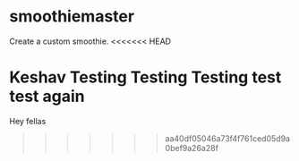 # smoothiemaster
Create a custom smoothie.
<<<<<<< HEAD


Keshav Testing Testing Testing 
test test again
=======
Hey fellas
>>>>>>> aa40df05046a73f4f761ced05d9a0bef9a26a28f
